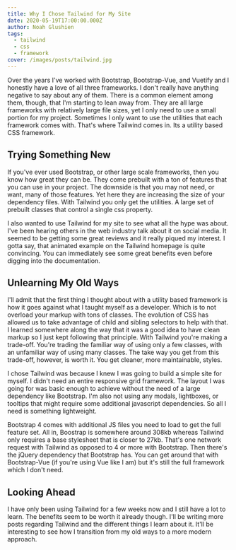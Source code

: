 ```yaml
---
title: Why I Chose Tailwind for My Site
date: 2020-05-19T17:00:00.000Z
author: Noah Glushien
tags:
  - tailwind
  - css
  - framework
cover: /images/posts/tailwind.jpg
---
```


Over the years I've worked with Bootstrap, Bootstrap-Vue, and Vuetify and I honestly have a love of all three frameworks. I don't really have anything negative to say about any of them. There is a common element among them, though, that I'm starting to lean away from. They are all large frameworks with relatively large file sizes, yet I only need to use a small portion for my project. Sometimes I only want to use the utilities that each framework comes with. That's where Tailwind comes in. Its a utility based CSS framework.

## Trying Something New

If you've ever used Bootstrap, or other large scale frameworks, then you know how great they can be. They come prebuilt with a ton of features that you can use in your project. The downside is that you may not need, or want, many of those features. Yet here they are increasing the size of your dependency files. With Tailwind you only get the utilities. A large set of prebuilt classes that control a single css property. 

I also wanted to use Tailwind for my site to see what all the hype was about. I've been hearing others in the web industry talk about it on social media. It seemed to be getting some great reviews and it really piqued my interest. I gotta say, that animated example on the Tailwind homepage is quite convincing. You can immediately see some great benefits even before digging into the documentation.

## Unlearning My Old Ways

I'll admit that the first thing I thought about with a utility based framework is how it goes against what I taught myself as a developer. Which is to not overload your markup with tons of classes. The evolution of CSS has allowed us to take advantage of child and sibling selectors to help with that. I learned somewhere along the way that it was a good idea to have clean markup so I just kept following that principle. With Tailwind you're making a trade-off. You're trading the familiar way of using only a few classes, with an unfamiliar way of using many classes. The take way you get from this trade-off, however, is worth it. You get cleaner, more maintainable, styles.

I chose Tailwind was because I knew I was going to build a simple site for myself. I didn't need an entire responsive grid framework. The layout I was going for was basic enough to achieve without the need of a large dependency like Bootstrap. I'm also not using any modals, lightboxes, or tooltips that might require some additional javascript dependencies. So all I need is something lightweight.

Bootstrap 4 comes with additional JS files you need to load to get the full feature set. All in, Boostrap is somewhere around 308kb whereas Tailwind only requires a base stylesheet that is closer to 27kb. That's one network request with Tailwind as opposed to 4 or more with Bootstrap. Then there's the jQuery dependency that Bootstrap has. You can get around that with Bootstrap-Vue (if you're using Vue like I am) but it's still the full framework which I don't need.

## Looking Ahead

I have only been using Tailwind for a few weeks now and I still have a lot to learn. The benefits seem to be worth it already though. I'll be writing more posts regarding Tailwind and the different things I learn about it. It'll be interesting to see how I transition from my old ways to a more modern approach.


